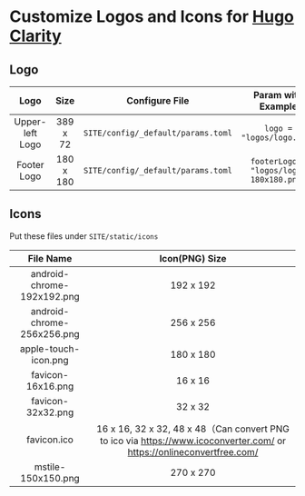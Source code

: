 # Customize Logos and Icons for [Hugo Clarity](https://github.com/chipzoller/hugo-clarity/)

## Logo

| Logo | Size | Configure File | Param with Example |
| :--: | :--: | :--: | :--: |
| Upper-left Logo | 389 x 72 | `SITE/config/_default/params.toml` | `logo = "logos/logo.png"` |
| Footer Logo | 180 x 180 | `SITE/config/_default/params.toml` | `footerLogo = "logos/logo-180x180.png"` |

## Icons

Put these files under `SITE/static/icons`

| File Name | Icon(PNG) Size |
| :--: | :--: |
| android-chrome-192x192.png | 192 x 192 |
| android-chrome-256x256.png | 256 x 256 |
| apple-touch-icon.png | 180 x 180 |
| favicon-16x16.png | 16 x 16 |
| favicon-32x32.png | 32 x 32 |
| favicon.ico | 16 x 16, 32 x 32, 48 x 48（Can convert PNG to ico via <https://www.icoconverter.com/> or <https://onlineconvertfree.com/> |
| mstile-150x150.png | 270 x 270 |
